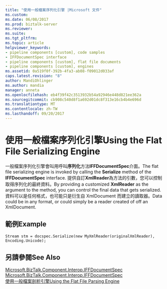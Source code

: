 ```yaml
---
title: "使用一般檔案序列化引擎 |Microsoft 文件"
ms.custom: 
ms.date: 06/08/2017
ms.prod: biztalk-server
ms.reviewer: 
ms.suite: 
ms.tgt_pltfrm: 
ms.topic: article
helpviewer_keywords:
- pipeline components [custom], code samples
- IFFDocumentSpec interface
- pipeline components [custom], flat file documents
- pipeline components [custom], engines
ms.assetid: 0a519f0f-392b-4fa3-ab08-f09012d033af
caps.latest.revision: "8"
author: MandiOhlinger
ms.author: mandia
manager: anneta
ms.openlocfilehash: eb4f39f42c3513932b54a92946e448d821ee362a
ms.sourcegitcommit: cb908c540d8f1a692d01dc8f313e16cb4b4e696d
ms.translationtype: MT
ms.contentlocale: zh-TW
ms.lasthandoff: 09/20/2017
---
```

# <a name="using-the-flat-file-serializing-engine"></a><span data-ttu-id="7c3ed-102">使用一般檔案序列化引擎</span><span class="sxs-lookup"><span data-stu-id="7c3ed-102">Using the Flat File Serializing Engine</span></span>
<span data-ttu-id="7c3ed-103">一般檔案序列化引擎會叫用呼叫**序列化**方法**IFFDocumentSpec**介面。</span><span class="sxs-lookup"><span data-stu-id="7c3ed-103">The flat file serializing engine is invoked by calling the **Serialize** method of the **IFFDocumentSpec** interface.</span></span> <span data-ttu-id="7c3ed-104">提供自訂**XmlReader**為方法的引數，您可以控制取得序列化的最終資料。</span><span class="sxs-lookup"><span data-stu-id="7c3ed-104">By providing a customized **XmlReader** as the argument to the method, you can control the final data that gets serialized.</span></span> <span data-ttu-id="7c3ed-105">資料可以是任何格式，也可能只是衍生自 XmlDocument 而建立的讀取器。</span><span class="sxs-lookup"><span data-stu-id="7c3ed-105">Data could be in any format, or could simply be a reader created of off an XmlDocument.</span></span>  
  
## <a name="example"></a><span data-ttu-id="7c3ed-106">範例</span><span class="sxs-lookup"><span data-stu-id="7c3ed-106">Example</span></span>  
  
```  
Stream stm = docspec.Serialize(new MyXmlReader(originalXmlReader), Encoding.Unicode);  
```  
  
## <a name="see-also"></a><span data-ttu-id="7c3ed-107">另請參閱</span><span class="sxs-lookup"><span data-stu-id="7c3ed-107">See Also</span></span>  
 <span data-ttu-id="7c3ed-108">[Microsoft.BizTalk.Component.Interop.IFFDocumentSpec](http://msdn.microsoft.com/library/microsoft.biztalk.component.interop.iffdocumentspec.aspx) </span><span class="sxs-lookup"><span data-stu-id="7c3ed-108">[Microsoft.BizTalk.Component.Interop.IFFDocumentSpec](http://msdn.microsoft.com/library/microsoft.biztalk.component.interop.iffdocumentspec.aspx) </span></span>  
 [<span data-ttu-id="7c3ed-109">使用一般檔案剖析引擎</span><span class="sxs-lookup"><span data-stu-id="7c3ed-109">Using the Flat File Parsing Engine</span></span>](../core/using-the-flat-file-parsing-engine.md)